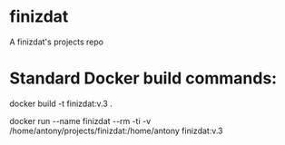 # finizdat
A finizdat's projects repo

# Standard Docker build commands:
docker build -t finizdat:v.3 .

docker run --name finizdat --rm -ti -v /home/antony/projects/finizdat:/home/antony finizdat:v.3
